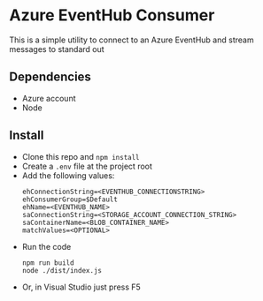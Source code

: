# Azure EventHub Consumer
This is a simple utility to connect to an Azure EventHub and stream messages to standard out
## Dependencies
* Azure account
* Node
## Install
* Clone this repo and `npm install`
* Create a `.env` file at the project root
* Add the following values:
  ```
  ehConnectionString=<EVENTHUB_CONNECTIONSTRING>
  ehConsumerGroup=$Default
  ehName=<EVENTHUB_NAME>
  saConnectionString=<STORAGE_ACCOUNT_CONNECTION_STRING>
  saContainerName=<BLOB_CONTAINER_NAME>
  matchValues=<OPTIONAL>
  ```
* Run the code
  ```
  npm run build
  node ./dist/index.js
  ```
* Or, in Visual Studio just press F5
